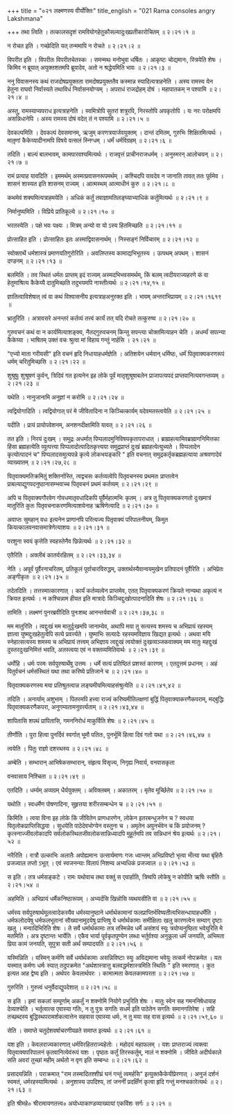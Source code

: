 +++
title = "०२१ लक्ष्मणस्य वीर्योक्तिः"
title_english = "021 Rama consoles angry Lakshmana"

+++
तथा त्विति । तत्कालसदृशं रामवियोगहेतुकौसल्यादुःखप्रतीकारोचितम्  ॥  २।२१।१  ॥   

  

न रोचत इति । गच्छेदिति यत् तन्ममापि न रोचते  ॥  २।२१।२  ॥   

  

विपरीत इति । विपरीतः विपरीतचेतस्कः । समन्मथः मनोभुवा धर्षितः । आकृष्टः चोद्यमानः, स्त्रियेति शेषः । किमिव न ब्रूयात् अयुक्तशतमपि ब्रूयादेव, अतो न श्रद्धेयमिति भावः  ॥  २।२१।३  ॥   

  

ननु विवासनस्य कथं राजदोषप्रयुक्तता रामदोषप्रयुक्ततैव कस्मान्न स्यादित्यत्राहनेति । अस्य रामस्य येन हेतुना राघवो निर्वास्यते तथाविधं निर्वासनयोग्यम् । अपराधं राजद्रोहम् दोषं । महापातकम् न पश्यामि  ॥  २।२१।४  ॥   

  

अस्तु, रामस्याप्यपराध इत्यत्राहनेति । स्वमित्रोपि सुतरां शत्रुरपि, निरस्तोपि अपकृतोपि । यः नरः परोक्षमपि असन्निधानेपि । अस्य रामस्य दोषं वदेत् तं न पश्यामि  ॥  २।२१।५  ॥   

  

देवकल्पमिति । देवकल्पं देवसमानम्, ऋजुम् करणत्रयार्जवयुक्तम् । दान्तं दमितम्, गुरुभिः शिक्षितमित्यर्थः । मातृ़णां कैकेय्यादीनामपि विषये वत्सलं स्निग्धम् । धर्मं धर्मविग्रहम्  ॥  २।२१।६  ॥   

  

तदिति । बाल्यं बालभावम्, कामपारवश्यमित्यर्थः । राजवृत्तं प्राचीनराजधर्मम् । अनुस्मरन् आलोचयन्  ॥  २।२१।७  ॥   

  

रामं प्रत्याह यावदिति । इममर्थम् अस्मत्प्रवासनरूपमर्थम् । कश्चिदपि यावदेव न जानाति तावत् ततः पूर्वमेव । शासनं शास्यत इति शासनम् राज्यम् । आत्मस्थम् आत्माधीनं कुरु  ॥  २।२१।८  ॥   

  

कथमेवं शक्यमित्यत्राहमयेति । अधिकं कर्तुं तवाज्ञामतिलङ्घ्याभ्याधिकं कर्तुमित्यर्थः  ॥  २।२१।९  ॥   

  

निर्मानुष्यमिति । विप्रिये प्रातिकूल्ये  ॥  २।२१।१०  ॥   

  

भरतस्येति । पक्षे भवः पक्ष्यः । मित्रम् अन्यो वा यो ऽस्य हितमिच्छति  ॥  २।२१।११  ॥   

  

प्रोत्साहित इति । प्रोत्साहितः इतः अस्माद्विवासनार्थम् । निस्सङ्गं निर्विचारम्  ॥  २।२१।१२  ॥   

  

स्वोक्तार्थे धर्मशास्त्रं प्रमाणयतिगुरोरिति । अवलिप्तस्य कामाद्यभिभूतस्य । उत्पथम् अपथम् । शासनं दण्डनम्  ॥  २।२१।१३  ॥   

  

बलमिति । तव स्थितं धर्मतः प्राप्तम् इदं राज्यम् अस्मदभिभवसमर्थम्, किं बलम् त्वदीयराज्यहरणे कं वा हेतुमाश्रित्य कैकेय्यै दातुमिच्छति तदुभयमपि नास्तीत्यर्थः  ॥  २।२१।१४,१५  ॥   

  

ज्ञातित्वाविशेषात् त्वं वा कथं विश्वासनीय इत्यत्राहअनुरक्त इति । भावम् अन्तराभिप्रायम्  ॥  २।२१।१६१९  ॥   

  

भ्रातुरिति । अत्रावसरे अनन्तरं कर्तव्यं तत्त्वं कार्यं तत् यदि रोचते तत्कुरुष्व  ॥  २।२१।२०  ॥   

  

गुरुवचनं कथं वा न कार्यमित्याशङ्क्य, नैतद्गुरुवचनम् किन्तु सपन्त्या चोक्तमित्याहन चेति । अधर्म्यं सपत्न्या कैकेय्या । भाषितम् उक्तं वचः श्रुत्वा मां विहाय गन्तुं नार्हसि । २१।२१  ॥   

"एभ्यो माता गरीयसी" इति वचनं हृदि निधायाहधर्मज्ञेति । अतिशयेन धर्मवान् धर्मिष्ठः, धर्मं पितृवाक्यकरणरूपं धर्मम् चरितुमिच्छसि  ॥  २।२१।२२  ॥   

  

शुश्रूषुः शुश्रूषणं कुर्वन्, त्रिदिवं गत इत्यनेन इह लोके पूर्वं मातृशुश्रूषाबलेन प्राजापत्यपदं प्राप्तवानित्यवगन्तव्यम्  ॥  २।२१।२३  ॥   

  

यथेति । नानुजानामि अनुज्ञां न करोमि  ॥  २।२१।२४  ॥   

  

त्वद्वियोगादिति । त्वद्वियोगात् परं मे जीवितादिना न किञ्चित्कार्यम् यदेवमतस्त्वयेति  ॥  २।२१।२५  ॥   

  

यदीति । प्रायं प्रायोपवेशनम्, अनशनदीक्षामिति यावत्  ॥  २।२१।२६  ॥   

  

तत इति । निरयं दुःखम् । समुद्रः अधर्मात् पिप्पलादमुनिविषयकृतापराधात् । ब्राह्महत्यामिवब्राह्मणनिमित्तका हिंसा ब्रह्महत्येति व्युत्पत्त्या पिप्पलादोत्पादितकृत्त्यया समुद्रप्राप्तं दुःखं ब्रह्महत्येत्युच्यते । पिप्पलादेन कृत्योत्पादनं च" पिप्पलादसमुत्यपन्ने कृत्ये लोकभयङ्करि " इति वचनात् समुद्रकर्तृकब्रह्महत्याया अश्रवणादेवं व्याख्यातम्  ॥  २।२१।२७,२८  ॥   

  

पितृवाक्यमतिक्रमितुं शक्तिर्नास्ति, त्वद्वचसः कर्तव्यत्वेपि पितृवचनस्य प्रथमतः प्राप्तत्वेन प्राबल्याद्युगपदनुष्ठानासम्भवाच्च पितृवचनं प्रथमं कर्तव्यम्  ॥  २।२१।२९  ॥   

  

अपि च पितृवाक्यगौरवेण गोवधमातृवधादिकपि पूर्वैर्महात्मभिः कृतम् । अत्र तु पितृवाक्यकरणतो दुःखमात्रं मातुरिति कुतः पितृवचनाकरणमित्याशयेनाह ऋषिणेत्यादि  ॥  २।२१।३०  ॥   

  

अवाप्तः सुमहान् वधः इत्यनेन प्राणानपि परित्यज्य पितृवाक्यं परिपालनीयम्, किमुत कियत्कालवनवासमात्रेणेत्याशयः  ॥  २।२१।३१  ॥   

  

परशुना स्वयं कृत्तेति स्वहस्तेनैव छिन्नेत्यर्थः  ॥  २।२१।३२  ॥   

  

एतैरिति । अक्लीबं कातर्यरहितम्  ॥  २।२१।३३,३४  ॥   

  

नेति । अपूर्वं पूर्वैरनाचरितम्, प्रतिकूलं पूर्वाचारविरुद्धम्, उक्तार्थस्यैवान्वयमुखेन प्रतिपादनं पूर्वैरिति । अभिप्रेतः अङ्गीकृतः  ॥  २।२१।३५  ॥   

  

तदेतदिति । तत्तस्मात्कारणात् । कार्यं कर्तव्यत्वेन प्राप्तमेव, एतत् पितृवाक्यकरणं क्रियते नान्यथा अकृत्यं न क्रियत इत्यर्थः । न कश्चिन्नाम हीयत इति मात्रादेः किञ्चिद्दुःखोत्पादनादिति शेषः  ॥  २।२१।३६  ॥   

  

तामिति । लक्ष्मणं पुनरब्रवीदिति पुनःशब्द आनन्तर्यवाची  ॥  २।२१।३७,३८  ॥   

  

मम मातुरिति । त्वद्दुःखं मम मातुर्दुःखमपि जानाम्येव, अथापि मया तु सत्यस्य शमस्य च अभिप्रायं रहस्यम् ज्ञात्वा युष्मद्दुःखहेतुत्वेपि सत्ये प्रवर्त्त्यते । युष्माभिः सत्यादेः रहस्यमविज्ञाय खिद्यत इत्यर्थः । अथवा मयि स्नेहात्सत्यस्य शमस्य च अभिप्रायं तत्त्वम् अभिज्ञाय त्वद्दुःखं त्वयोक्तं दुःखव्यञ्जकवाक्यम् मम मातुः महद्दुःखं दुस्तरदुःखनिमित्तं भवति, अतस्त्वया एवं न वक्तव्यमितिवार्थः  ॥  २।२१।३९  ॥   

  

धर्मोहि । धर्मः परमः सर्वपुरुषार्थेषु उत्तमः । धर्मे सत्यं प्रतिष्ठितं प्रशस्तं कारणम् । एतदुत्तमं प्रधानम् । अहं पितुर्वचनं धर्मसंस्थितं यथा तथा करिष्ये प्रतिजाने च  ॥  २।२१।४०  ॥   

  

पितृवाक्यकरणस्य मया प्रतिश्रुतत्वान्न लङ्घमीयमित्याहसंश्रुत्येति  ॥  २।२१।४१,४२  ॥   

  

तदिति । अनार्याम् अशुभाम् । पितरमपि हत्त्वा राज्यं करिष्यमीतिलक्षणां बुद्धिं पितृवाक्याकरणैकपराम्, मद्बुद्धिः पितृवाक्यकरणैकपरा, अनुगम्यतामनुवर्त्त्यताम्  ॥  २।२१।४३,४४  ॥   

  

शापितासि शपथं प्रापितासि, गमननिरोधं माकुर्विति शेषः  ॥  २।२१।४५  ॥   

  

तीर्णोति । पुरा हित्वा पुनर्दिवं स्वर्गात् भूमौ पतितः, पुनर्भूमिं हित्वा दिवं गतो यथा  ॥  २।२१।४६,४७  ॥   

  

त्वयेति । पितुः राज्ञो दशरथस्य  ॥  २।२१।४८  ॥   

  

अम्बेति । सम्भारान् आभिषेकसम्भारान्, संहृत्य विसृज्य, निगृह्य निवार्य, वनवासकृता  

वनवासाय निश्चिता  ॥  २।२१।४९  ॥   

  

एतदिति । धर्म्यम् अव्यग्रम् धैर्ययुक्तम् । अविक्लबम् । अकातरम् । मृतेव मूर्च्छितेव  ॥  २।२१।५०  ॥   

  

यथोति । स्वधर्मेण पोषणादिना, सुहृत्तया शरीरसम्बन्धेन च  ॥  २।२१।५१  ॥   

  

किमिति । त्वया विना इह लोके किं जीवितेन प्राणधारणेन, लोकेन इतरबन्धुजनेन च ? स्वधया पितृलोकप्राप्तिसिद्धया । सुधयेति पाठेदेवभोग्येन वस्तुना च । अमृतेन अपुनर्भवेन च किं प्रयोजनम् ? कृत्स्नाज्जीवलोकादपि सर्वलोकस्थितजीवलोकसान्निध्यादपि मुहूर्तमपि तव सन्निधानं श्रेय इत्यर्थः  ॥  २।२१।५२  ॥   

  

नरैरिति । रात्रौ उल्काभिः अलातैः अपोह्यमानः उत्सार्यमाणः गजः ध्वान्तम् अभिप्रविष्टो भृत्वा भीत्या यथा बृंहितैः प्रजज्वाल तप्तो ऽभूत् । एवं स्वजनन्याः विलापं निशम्य अभ्यधिकं प्रजज्वाल  ॥  २।२१।५३  ॥   

  

स इति । तत्र धर्मसङ्कटे । रामः यथोवाच तथा वक्तुं स एवार्हाति, त्रिष्वपि लोकेषु न कोपीति ऋषिः स्तौति  ॥  २।२१।५४  ॥   

  

अहमिति । अभिप्रायं धर्मैकनिष्ठारूपम् । अभ्यर्दसि खिन्नोसि व्यथयसीति वा  ॥  २।२१।५५  ॥   

  

धर्मस्य सर्वपुरुषार्थमूलत्वादेकस्यैव धर्मस्यानुष्ठाने धर्मार्थकामानां फलप्राप्तिर्भविष्यतीत्यभिसन्धायाहधर्मेति । धर्मफलोदयेषु धर्मफलभूतानां सौख्यानामुदयेषु प्राप्तिषु ये धर्मार्थकामाः समीक्षिताः खलु कारणत्वेन सम्याग् दृष्टाः खलु । मन्वादिभिरिति शेषः । ते सर्वे धर्मार्थकामाः तत्र तस्मिन्नेव धर्मे असंशयं स्युः त्रयोप्यनुष्ठिता भवेयुरिति मे मतमिति । अत्र दृष्टान्तः भार्येति । एकैव भार्या पूर्वकृतपुण्येन लब्धा भर्तुर्वश्या अनुकूला धर्मं जनयति, अभिमता प्रिया कामं जनयति, सुपुत्रा सती अर्थं सम्पादयति  ॥  २।२१।५६  ॥   

  

यस्मिन्निति । यस्मिन् कर्मणि सर्वे धर्मार्थकामाः असन्निविष्टाः स्युः अविद्यमाना भवेयुः तत्कर्म नोपक्रमेत । यतः यस्मात् कर्मणः धर्मः स्यात् तदुपक्रमेत "अर्थशास्त्रात्तु बलवद्धर्मशास्त्रमिति स्थितिः " इति स्मरणात् । कुत इत्यत आह द्वेष्य इति । अर्थपरः केवलार्थपरः । कामात्मता केवलकामपरता  ॥  २।२१।५७  ॥   

  

गुरुरिति । गुरुत्वं धनुर्वेदाद्युपदेशात्  ॥  २।२१।५८  ॥   

  

स इति । इमां सकलां सम्पूर्णाम् अकर्तुं न शक्नोमि नियोगे प्रभुरिति शेषः । मातुः स्वेन सह गमननिषेधायाह देव्याश्चेति । भर्तृत्वात्स एवास्या गतिः, न तु पुत्रः सगतिः सधर्म इति पाठेतेन सगतिः समानगतिरेषा । सहि तच्छब्दस्य बुद्धिस्थपरामर्शकत्वात्तेन सहवास एवास्या धर्मः, न तु मया सह वास इत्यर्थः  ॥  २।२१।५९,६०  ॥   

  

सेति । समाप्ते चतुर्दशवर्षाचरणीयव्रते समाप्त इत्यर्थः  ॥  २।२१।६१  ॥   

  

यश इति । केवलराज्यकारणात् धर्मविरहितराज्यहेतोः । महोदयं महाफलम् । यशः प्राप्तराज्यं त्यक्त्वा पितृवाक्यपरिपालनं कृतवानित्येवंरूपं यशः । पृष्ठतः कर्तुं तिरस्कर्तुम्, नालं न शक्नोमि । जीविते अदीर्घकाले सति अवरां तुच्छां महीम् अर्थतो न वृण इति सम्बन्धः  ॥  २।२१।६२  ॥   

  

प्रसादयन्निति । पराक्रमात् "राम तस्मादितश्शीघ्रं घनं गन्तुं त्वमर्हसि" इत्युक्तकैकेयीप्रेरणात् । अनुजं दर्शनं स्वमतं, धर्मरहस्यामित्यर्थः । अनुशास्य उपदिश्य, तां जननीं प्रदक्षिँणं कृत्वा हृदि गन्तुं मनश्चकारेत्यर्थः  ॥  २।२१।६३  ॥   

  

इति श्रीमहे० श्रीरामायणतत्त्व० अयोध्याकाण्डव्याख्यायां एकविंशः सर्गः  ॥  २।२१  ॥   

  

  

